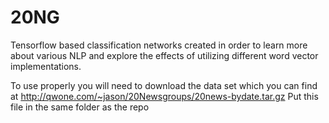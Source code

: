 # 20NG
Tensorflow based classification networks created in order to learn more about various NLP and explore the effects of utilizing different word vector implementations.

To use properly you will need to download the data set which you can find at http://qwone.com/~jason/20Newsgroups/20news-bydate.tar.gz
Put this file in the same folder as the repo
